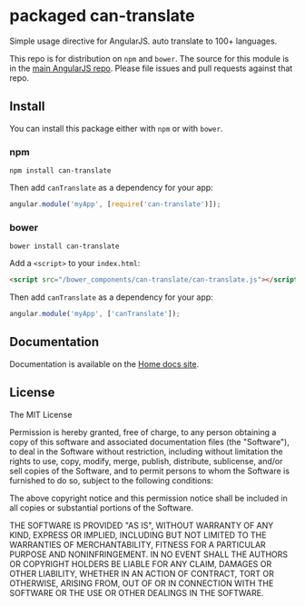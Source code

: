 # packaged can-translate
Simple usage directive for AngularJS. auto translate to 100+ languages.

This repo is for distribution on `npm` and `bower`. The source for this module is in the
[main AngularJS repo](https://github.com/7everen/can-translate).
Please file issues and pull requests against that repo.

## Install

You can install this package either with `npm` or with `bower`.

### npm

```shell
npm install can-translate
```

Then add `canTranslate` as a dependency for your app:

```javascript
angular.module('myApp', [require('can-translate')]);
```

### bower

```shell
bower install can-translate
```

Add a `<script>` to your `index.html`:

```html
<script src="/bower_components/can-translate/can-translate.js"></script>
```

Then add `canTranslate` as a dependency for your app:

```javascript
angular.module('myApp', ['canTranslate']);
```

## Documentation

Documentation is available on the
[Home docs site](can-translate.appspot.com).

## License

The MIT License

Permission is hereby granted, free of charge, to any person obtaining a copy
of this software and associated documentation files (the "Software"), to deal
in the Software without restriction, including without limitation the rights
to use, copy, modify, merge, publish, distribute, sublicense, and/or sell
copies of the Software, and to permit persons to whom the Software is
furnished to do so, subject to the following conditions:

The above copyright notice and this permission notice shall be included in
all copies or substantial portions of the Software.

THE SOFTWARE IS PROVIDED "AS IS", WITHOUT WARRANTY OF ANY KIND, EXPRESS OR
IMPLIED, INCLUDING BUT NOT LIMITED TO THE WARRANTIES OF MERCHANTABILITY,
FITNESS FOR A PARTICULAR PURPOSE AND NONINFRINGEMENT. IN NO EVENT SHALL THE
AUTHORS OR COPYRIGHT HOLDERS BE LIABLE FOR ANY CLAIM, DAMAGES OR OTHER
LIABILITY, WHETHER IN AN ACTION OF CONTRACT, TORT OR OTHERWISE, ARISING FROM,
OUT OF OR IN CONNECTION WITH THE SOFTWARE OR THE USE OR OTHER DEALINGS IN
THE SOFTWARE.
